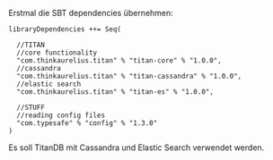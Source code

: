 Erstmal die SBT dependencies übernehmen:

```
libraryDependencies ++= Seq(

  //TITAN
  //core functionality
  "com.thinkaurelius.titan" % "titan-core" % "1.0.0",
  //cassandra
  "com.thinkaurelius.titan" % "titan-cassandra" % "1.0.0",
  //elastic search
  "com.thinkaurelius.titan" % "titan-es" % "1.0.0",
  
  //STUFF
  //reading config files
  "com.typesafe" % "config" % "1.3.0"
)
```

Es soll TitanDB mit Cassandra und Elastic Search verwendet werden.
